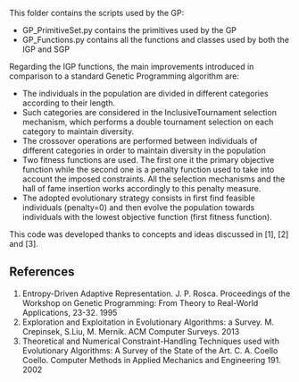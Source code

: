 This folder contains the scripts used by the GP:
* GP_PrimitiveSet.py contains the primitives used by the GP
* GP_Functions.py contains all the functions and classes used by both the IGP and SGP

Regarding the IGP functions, the main improvements introduced in comparison to a standard Genetic Programming algorithm are:
* The individuals in the population are divided in different categories according to their length.
* Such categories are considered in the InclusiveTournament selection mechanism, which performs a double tournament selection on each category to maintain diversity.
* The crossover operations are performed between individuals of different categories in order to maintain diversity in the population
* Two fitness functions are used. The first one it the primary objective function while the second one is a penalty function used to take into account the imposed constraints. All the selection mechanisms and the hall of fame insertion works accordingly to this penalty measure.
* The adopted evolutionary strategy consists in first find feasible individuals (penalty=0) and then evolve the population towards individuals with the lowest objective function (first fitness function).

This code was developed thanks to concepts and ideas discussed in [1], [2] and [3].

## References

1. Entropy-Driven Adaptive Representation. J. P. Rosca. Proceedings of the Workshop on Genetic Programming: From Theory to Real-World Applications, 23-32. 1995
2. Exploration and Exploitation in Evolutionary Algorithms: a Survey. M. Crepinsek, S.Liu, M. Mernik. ACM Computer Surveys. 2013
3. Theoretical and Numerical Constraint-Handling Techniques used with Evolutionary Algorithms: A Survey of the State of the Art. C. A. Coello Coello. Computer Methods in Applied Mechanics and Engineering 191. 2002
